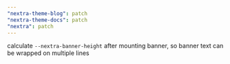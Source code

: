 ```yaml
---
"nextra-theme-blog": patch
"nextra-theme-docs": patch
"nextra": patch
---
```


calculate `--nextra-banner-height` after mounting banner, so banner text can be wrapped on multiple lines
